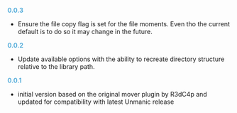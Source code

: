 
**<span style="color:#56adda">0.0.3</span>**
- Ensure the file copy flag is set for the file moments. Even tho the current default is to do so it may change in the future.

**<span style="color:#56adda">0.0.2</span>**
- Update available options with the ability to recreate directory structure relative to the library path.

**<span style="color:#56adda">0.0.1</span>**
- initial version based on the original mover plugin by R3dC4p and 
  updated for compatibility with latest Unmanic release
